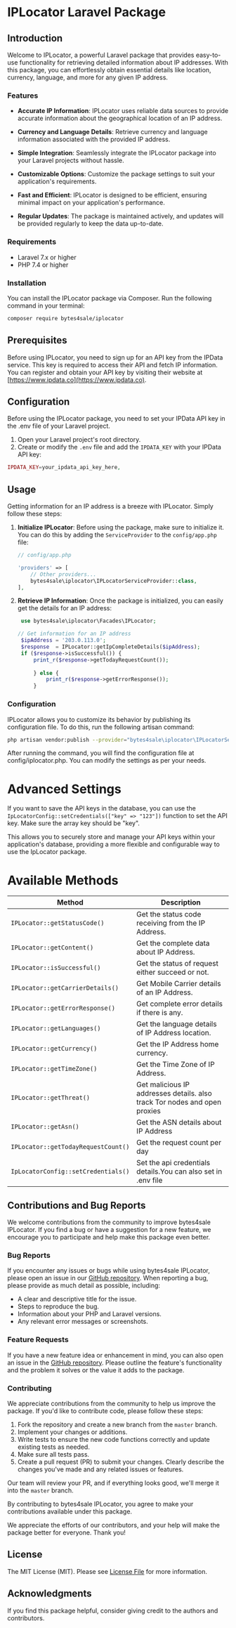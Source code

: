 # IPLocator Laravel Package

## Introduction

Welcome to IPLocator, a powerful Laravel package that provides easy-to-use functionality for retrieving detailed information about IP addresses. With this package, you can effortlessly obtain essential details like location, currency, language, and more for any given IP address.

### Features

- **Accurate IP Information**: IPLocator uses reliable data sources to provide accurate information about the geographical location of an IP address.

- **Currency and Language Details**: Retrieve currency and language information associated with the provided IP address.

- **Simple Integration**: Seamlessly integrate the IPLocator package into your Laravel projects without hassle.

- **Customizable Options**: Customize the package settings to suit your application's requirements.

- **Fast and Efficient**: IPLocator is designed to be efficient, ensuring minimal impact on your application's performance.

- **Regular Updates**: The package is maintained actively, and updates will be provided regularly to keep the data up-to-date.

### Requirements

- Laravel 7.x or higher
- PHP 7.4 or higher

### Installation

You can install the IPLocator package via Composer. Run the following command in your terminal:

```bash
composer require bytes4sale/iplocator
```
## Prerequisites

Before using IPLocator, you need to sign up for an API key from the IPData service. This key is required to access their API and fetch IP information. You can register and obtain your API key by visiting their website at [https://www.ipdata.co](https://www.ipdata.co).

## Configuration
Before using the IPLocator package, you need to set your IPData API key in the .env file of your Laravel project.

1. Open your Laravel project's root directory.
2. Create or modify the `.env` file and add the `IPDATA_KEY` with your IPData API key:

```php
IPDATA_KEY=your_ipdata_api_key_here,
```

## Usage

Getting information for an IP address is a breeze with IPLocator. Simply follow these steps:

1. **Initialize IPLocator**: Before using the package, make sure to initialize it. You can do this by adding the `ServiceProvider` to the `config/app.php` file:

   ```php
   // config/app.php
   
   'providers' => [
       // Other providers...
       bytes4sale\iplocator\IPLocatorServiceProvider::class,
   ],

2. **Retrieve IP Information**: Once the package is initialized, you can easily get the details for an IP address:

   ```php
    use bytes4sale\iplocator\Facades\IPLocator;
   
   // Get information for an IP address
    $ipAddress = '203.0.113.0';
    $response  = IPLocator::getIpCompleteDetails($ipAddress);
    if ($response->isSuccessful()) {
        print_r($response->getTodayRequestCount());
         
        } else {
            print_r($response->getErrorResponse());
        }
### Configuration

IPLocator allows you to customize its behavior by publishing its configuration file. To do this, run the following artisan command:

```bash
php artisan vendor:publish --provider="bytes4sale\iplocator\IPLocatorServiceProvider" --tag="iplocator-config"
```

After running the command, you will find the configuration file at config/iplocator.php. You can modify the settings as per your needs.
# Advanced Settings

If you want to save the API keys in the database, you can use the `IpLocatorConfig::setCredentials(["key" => "123"])` function to set the API key. Make sure the array key should be "key".

This allows you to securely store and manage your API keys within your application's database, providing a more flexible and configurable way to use the IpLocator package.
# Available Methods

| Method                              | Description                                                               |
| ----------------------------------- | ------------------------------------------------------------------------- |
| `IPLocator::getStatusCode()`        | Get the status code receiving from the IP Address.                        |
| `IPLocator::getContent()`           | Get the complete data about IP Address.                                   |
| `IPLocator::isSuccessful()`         | Get the status of request either succeed or not.                          |
| `IPLocator::getCarrierDetails()`    | Get Mobile Carrier details of an IP Address.                              |
| `IPLocator::getErrorResponse()`     | Get complete error details if there is any.                               |
| `IPLocator::getLanguages()`         | Get the language details of IP Address location.                          |
| `IPLocator::getCurrency()`          | Get the IP Address home currency.                                         |
| `IPLocator::getTimeZone()`          | Get the Time Zone of IP Address.                                          |
| `IPLocator::getThreat()`            | Get malicious IP addresses details. also track Tor nodes and open proxies |
| `IPLocator::getAsn()`               | Get the ASN details about IP Address                                      |
| `IPLocator::getTodayRequestCount()` | Get the request count per day                                             |
| `IpLocatorConfig::setCredentials()` | Set the api credentials details.You can also set in .env file             |


## Contributions and Bug Reports
We welcome contributions from the community to improve bytes4sale IPLocator. If you find a bug or have a suggestion for a new feature, we encourage you to participate and help make this package even better.

### Bug Reports

If you encounter any issues or bugs while using bytes4sale IPLocator, please open an issue in our [GitHub repository](https://github.com/bytes4sale/iplocator). When reporting a bug, please provide as much detail as possible, including:
- A clear and descriptive title for the issue.
- Steps to reproduce the bug.
- Information about your PHP and Laravel versions.
- Any relevant error messages or screenshots.

### Feature Requests

If you have a new feature idea or enhancement in mind, you can also open an issue in the [GitHub repository](https://github.com/bytes4sale/iplocator). Please outline the feature's functionality and the problem it solves or the value it adds to the package.

### Contributing

We appreciate contributions from the community to help us improve the package. If you'd like to contribute code, please follow these steps:

1. Fork the repository and create a new branch from the `master` branch.
2. Implement your changes or additions.
3. Write tests to ensure the new code functions correctly and update existing tests as needed.
4. Make sure all tests pass.
5. Create a pull request (PR) to submit your changes. Clearly describe the changes you've made and any related issues or features.

Our team will review your PR, and if everything looks good, we'll merge it into the `master` branch.

By contributing to bytes4sale IPLocator, you agree to make your contributions available under this package.

We appreciate the efforts of our contributors, and your help will make the package better for everyone. Thank you!

## License
The MIT License (MIT). Please see [License File](https://github.com/bytes4sale/iplocator/LICENSE.md) for more information.

## Acknowledgments

If you find this package helpful, consider giving credit to the authors and contributors.

